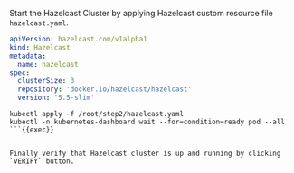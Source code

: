 Start the Hazelcast Cluster by applying Hazelcast custom resource file `hazelcast.yaml`.

```yaml
apiVersion: hazelcast.com/v1alpha1
kind: Hazelcast
metadata:
  name: hazelcast
spec:
  clusterSize: 3
  repository: 'docker.io/hazelcast/hazelcast'
  version: '5.5-slim'
```

```plain
kubectl apply -f /root/step2/hazelcast.yaml
kubectl -n kubernetes-dashboard wait --for=condition=ready pod --all
```{{exec}}


Finally verify that Hazelcast cluster is up and running by clicking `VERIFY` button.
